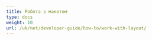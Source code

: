 ```yaml
---
title: Робота з макетом
type: docs
weight: 10
url: /uk/net/developer-guide/how-to/work-with-layout/
---
```

